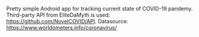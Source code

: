 Pretty simple Android app for tracking current state of COVID-19 pandemy. 
Third-party API from EliteDaMyth is used: https://github.com/NovelCOVID/API.
Datasource: https://www.worldometers.info/coronavirus/
